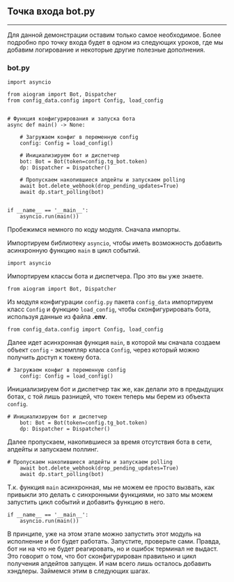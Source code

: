 ## Точка входа bot.py
------------------

Для данной демонстрации оставим только самое необходимое. Более подробно про точку входа будет в одном из следующих уроков, где мы добавим логирование и некоторые другие полезные дополнения.

### bot.py

    import asyncio
    
    from aiogram import Bot, Dispatcher
    from config_data.config import Config, load_config
    
    
    # Функция конфигурирования и запуска бота
    async def main() -> None:
    
        # Загружаем конфиг в переменную config
        config: Config = load_config()
    
        # Инициализируем бот и диспетчер
        bot: Bot = Bot(token=config.tg_bot.token)
        dp: Dispatcher = Dispatcher()
    
        # Пропускаем накопившиеся апдейты и запускаем polling
        await bot.delete_webhook(drop_pending_updates=True)
        await dp.start_polling(bot)
    
    
    if __name__ == '__main__':
        asyncio.run(main())

Пробежимся немного по коду модуля. Сначала импорты.

Импортируем библиотеку `asyncio`, чтобы иметь возможность добавить асинхронную функцию `main` в цикл событий.

    import asyncio

Импортируем классы бота и диспетчера. Про это вы уже знаете.

    from aiogram import Bot, Dispatcher

Из модуля конфигурации `config.py` пакета `config_data` импортируем класс `Config` и функцию `load_config`, чтобы сконфигурировать бота, используя данные из файла **.env**.

    from config_data.config import Config, load_config

Далее идет асинхронная функция `main`, в которой мы сначала создаем объект `config` - экземпляр класса `Config`, через который можно получить доступ к токену бота.

    # Загружаем конфиг в переменную config
        config: Config = load_config()

Инициализируем бот и диспетчер так же, как делали это в предыдущих ботах, с той лишь разницей, что токен теперь мы берем из объекта `config`.

    # Инициализируем бот и диспетчер
        bot: Bot = Bot(token=config.tg_bot.token)
        dp: Dispatcher = Dispatcher()

Далее пропускаем, накопившиеся за время отсутствия бота в сети, апдейты и запускаем поллинг.

    # Пропускаем накопившиеся апдейты и запускаем polling
        await bot.delete_webhook(drop_pending_updates=True)
        await dp.start_polling(bot)

Т.к. функция `main` асинхронная, мы не можем ее просто вызвать, как привыкли это делать с синхронными функциями, но зато мы можем запустить цикл событий и добавить функцию в него.

    if __name__ == '__main__':
        asyncio.run(main())

В принципе, уже на этом этапе можно запустить этот модуль на исполнение и бот будет работать. Запустите, проверьте сами. Правда, бот ни на что не будет реагировать, но и ошибок терминал не выдаст. Это говорит о том, что бот сконфигурирован правильно и цикл получения апдейтов запущен. И нам всего лишь осталось добавить хэндлеры. Займемся этим в следующих шагах.